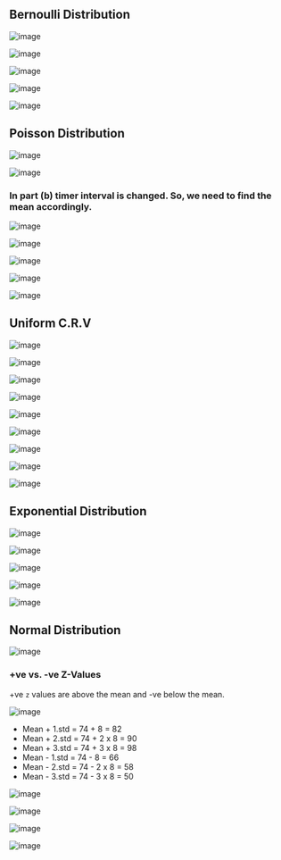 
## Bernoulli Distribution

![image](https://github.com/user-attachments/assets/5031ed29-5a46-43b7-819c-6855fb3cdb61)


![image](https://github.com/user-attachments/assets/16eebef7-7e3d-4694-8e9b-1097e5a0754c)


![image](https://github.com/user-attachments/assets/e0f32b8b-c619-4a96-a4b9-32e1beb38566)

![image](https://github.com/user-attachments/assets/b39c8de2-a403-4513-8bb4-8b94d65ebbe9)

![image](https://github.com/user-attachments/assets/2a31aeaa-5ae8-4d9d-995e-960b724d99b8)


## Poisson Distribution 

![image](https://github.com/user-attachments/assets/f8fe48d1-2c31-4fad-8b95-8a36825e887b)

![image](https://github.com/user-attachments/assets/d45ce270-f318-46be-9bbc-60e221fb362b)

### In part (b) timer interval is changed. So, we need to find the mean accordingly.
![image](https://github.com/user-attachments/assets/2b24c4dd-7f0f-4985-be3c-c2df2bf739c4)


![image](https://github.com/user-attachments/assets/77aaf199-1d5e-4c45-a03b-034df6940d21)

![image](https://github.com/user-attachments/assets/60a568f7-4bbc-4597-b39c-821d92f40298)

![image](https://github.com/user-attachments/assets/3e229a86-7401-4e5d-9d33-dfbfce237c71)

![image](https://github.com/user-attachments/assets/19d1bf63-0457-4479-9ccf-f2dd1f137ea8)

## Uniform C.R.V
![image](https://github.com/user-attachments/assets/8dd9af0d-d95c-4c24-88b4-358a881878f1)

![image](https://github.com/user-attachments/assets/7aa6fda0-ea2c-4bce-adf5-c441383435a1)

![image](https://github.com/user-attachments/assets/b740efb1-eabf-4ce6-9b47-6961200a8db8)

![image](https://github.com/user-attachments/assets/c8b28b26-9196-401b-a83a-346778ac91ee)

![image](https://github.com/user-attachments/assets/2006babf-533f-4d37-83f1-6bc29574f096)

![image](https://github.com/user-attachments/assets/9d735365-dac2-450e-9b0b-393baf93e58e)

![image](https://github.com/user-attachments/assets/1546ef57-883c-450a-bf47-1db03642175b)

![image](https://github.com/user-attachments/assets/84e197c4-6996-4ebe-8e5f-477f8ef45a43)

![image](https://github.com/user-attachments/assets/961c2a44-5ea9-4234-af64-8ac8503aa7e5)

## Exponential Distribution

![image](https://github.com/user-attachments/assets/2409e497-0aa8-451b-ae62-23c2b0db469f)

![image](https://github.com/user-attachments/assets/16937c11-7e19-44df-89ba-880ebddae9e5)

![image](https://github.com/user-attachments/assets/edba8122-1426-43ad-bf8c-8b0a4cd445e7)

![image](https://github.com/user-attachments/assets/9d218598-6cd2-44c7-8943-af9d1560e7cf)

![image](https://github.com/user-attachments/assets/f01bf82c-91c3-4ec9-b273-4d22fa462eaf)

## Normal Distribution

![image](https://github.com/user-attachments/assets/6c5d2a5d-a4d3-4128-b100-ecba9b95f596)

### +ve vs. -ve Z-Values
+ve `z` values are above the mean and -ve below the mean.

![image](https://github.com/user-attachments/assets/aaad25bc-4620-425b-9534-06b10d010cef)

- Mean + 1.std = 74 + 8 = 82
- Mean + 2.std = 74 + 2 x 8 = 90
- Mean + 3.std = 74 + 3 x 8 = 98
- Mean - 1.std = 74 - 8 = 66
- Mean - 2.std = 74 - 2 x 8 = 58
- Mean - 3.std = 74 - 3 x 8 = 50


![image](https://github.com/user-attachments/assets/c7fa476d-0117-4d31-86e8-b178fa8d3b04)
  
![image](https://github.com/user-attachments/assets/464d74cd-2926-45e9-a6f2-cc527868002c)

![image](https://github.com/user-attachments/assets/8c6b8f3a-3550-4d0d-8e36-620e8a060b8e)

![image](https://github.com/user-attachments/assets/7d528d74-e471-4b85-b0c0-8741f8b595ac)




